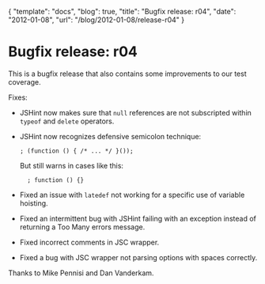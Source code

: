 {
  "template": "docs",
  "blog": true,
  "title": "Bugfix release: r04",
  "date": "2012-01-08",
  "url": "/blog/2012-01-08/release-r04"
}

# Bugfix release: r04

This is a bugfix release that also contains some improvements to our
test coverage.

Fixes:

* JSHint now makes sure that `null` references are not subscripted
  within `typeof` and `delete` operators.

* JSHint now recognizes defensive semicolon technique:

      ; (function () { /* ... */ }());

    But still warns in cases like this:

        ; function () {}

* Fixed an issue with `latedef` not working for a specific use
  of variable hoisting.

* Fixed an intermittent bug with JSHint failing with an exception
  instead of returning a Too Many errors message.

* Fixed incorrect comments in JSC wrapper.

* Fixed a bug with JSC wrapper not parsing options with spaces correctly.

Thanks to Mike Pennisi and Dan Vanderkam.
